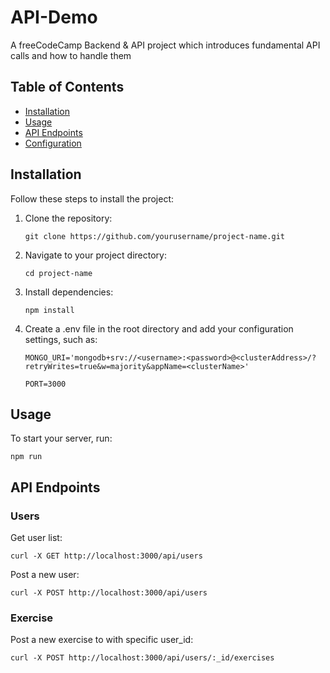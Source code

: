 # API-Demo

A freeCodeCamp Backend & API project which introduces fundamental API calls and how to handle them

## Table of Contents

- [Installation](#installation)
- [Usage](#usage)
- [API Endpoints](#api-endpoints)
- [Configuration](#configuration)


## Installation

Follow these steps to install the project:

1. Clone the repository:

       git clone https://github.com/yourusername/project-name.git

2. Navigate to your project directory:

       cd project-name

3. Install dependencies:
   
       npm install

5. Create a .env file in the root directory and add your configuration settings, such as:
   
       MONGO_URI='mongodb+srv://<username>:<password>@<clusterAddress>/?retryWrites=true&w=majority&appName=<clusterName>'
      
       PORT=3000

## Usage
To start your server, run:

    npm run

## API Endpoints
<h3>Users</h3>
Get user list:


    curl -X GET http://localhost:3000/api/users
    
Post a new user:

    curl -X POST http://localhost:3000/api/users

<h3>Exercise</h3>
Post a new exercise to with specific user_id:

    curl -X POST http://localhost:3000/api/users/:_id/exercises


